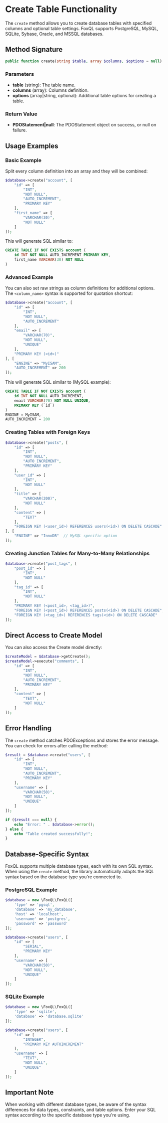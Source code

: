 # Create Table Functionality

The `create` method allows you to create database tables with specified columns and optional table settings. FoxQL supports PostgreSQL, MySQL, SQLite, Sybase, Oracle, and MSSQL databases.

## Method Signature

```php
public function create(string $table, array $columns, $options = null): ?PDOStatement
```

### Parameters

- **table** (string): The table name.
- **columns** (array): Columns definition.
- **options** (array|string, optional): Additional table options for creating a table.

### Return Value

- **PDOStatement|null**: The PDOStatement object on success, or null on failure.

## Usage Examples

### Basic Example

Split every column definition into an array and they will be combined:

```php
$database->create("account", [
    "id" => [
        "INT",
        "NOT NULL",
        "AUTO_INCREMENT",
        "PRIMARY KEY"
    ],
    "first_name" => [
        "VARCHAR(30)",
        "NOT NULL"
    ]
]);
```

This will generate SQL similar to:

```sql
CREATE TABLE IF NOT EXISTS account (
    id INT NOT NULL AUTO_INCREMENT PRIMARY KEY,
    first_name VARCHAR(30) NOT NULL
)
```

### Advanced Example

You can also set raw strings as column definitions for additional options. The `<column_name>` syntax is supported for quotation shortcut:

```php
$database->create("account", [
    "id" => [
        "INT",
        "NOT NULL",
        "AUTO_INCREMENT"
    ],
    "email" => [
        "VARCHAR(70)",
        "NOT NULL",
        "UNIQUE"
    ],
    "PRIMARY KEY (<id>)"
], [
    "ENGINE" => "MyISAM",
    "AUTO_INCREMENT" => 200
]);
```

This will generate SQL similar to (MySQL example):

```sql
CREATE TABLE IF NOT EXISTS account (
    id INT NOT NULL AUTO_INCREMENT,
    email VARCHAR(70) NOT NULL UNIQUE,
    PRIMARY KEY (`id`)
)
ENGINE = MyISAM,
AUTO_INCREMENT = 200
```

### Creating Tables with Foreign Keys

```php
$database->create("posts", [
    "id" => [
        "INT",
        "NOT NULL",
        "AUTO_INCREMENT",
        "PRIMARY KEY"
    ],
    "user_id" => [
        "INT",
        "NOT NULL"
    ],
    "title" => [
        "VARCHAR(200)",
        "NOT NULL"
    ],
    "content" => [
        "TEXT"
    ],
    "FOREIGN KEY (<user_id>) REFERENCES users(<id>) ON DELETE CASCADE"
], [
    "ENGINE" => "InnoDB"  // MySQL specific option
]);
```

### Creating Junction Tables for Many-to-Many Relationships

```php
$database->create("post_tags", [
    "post_id" => [
        "INT",
        "NOT NULL"
    ],
    "tag_id" => [
        "INT",
        "NOT NULL"
    ],
    "PRIMARY KEY (<post_id>, <tag_id>)",
    "FOREIGN KEY (<post_id>) REFERENCES posts(<id>) ON DELETE CASCADE",
    "FOREIGN KEY (<tag_id>) REFERENCES tags(<id>) ON DELETE CASCADE"
]);
```

## Direct Access to Create Model

You can also access the Create model directly:

```php
$createModel = $database->getCreate();
$createModel->execute("comments", [
    "id" => [
        "INT",
        "NOT NULL",
        "AUTO_INCREMENT",
        "PRIMARY KEY"
    ],
    "content" => [
        "TEXT",
        "NOT NULL"
    ]
]);
```

## Error Handling

The `create` method catches PDOExceptions and stores the error message. You can check for errors after calling the method:

```php
$result = $database->create("users", [
    "id" => [
        "INT",
        "NOT NULL",
        "AUTO_INCREMENT",
        "PRIMARY KEY"
    ],
    "username" => [
        "VARCHAR(50)",
        "NOT NULL",
        "UNIQUE"
    ]
]);

if ($result === null) {
    echo "Error: " . $database->error();
} else {
    echo "Table created successfully!";
}
```

## Database-Specific Syntax

FoxQL supports multiple database types, each with its own SQL syntax. When using the `create` method, the library automatically adapts the SQL syntax based on the database type you're connected to.

### PostgreSQL Example

```php
$database = new \FoxQL\FoxQL([
    'type' => 'pgsql',
    'database' => 'my_database',
    'host' => 'localhost',
    'username' => 'postgres',
    'password' => 'password'
]);

$database->create("users", [
    "id" => [
        "SERIAL",
        "PRIMARY KEY"
    ],
    "username" => [
        "VARCHAR(50)",
        "NOT NULL",
        "UNIQUE"
    ]
]);
```

### SQLite Example

```php
$database = new \FoxQL\FoxQL([
    'type' => 'sqlite',
    'database' => 'database.sqlite'
]);

$database->create("users", [
    "id" => [
        "INTEGER",
        "PRIMARY KEY AUTOINCREMENT"
    ],
    "username" => [
        "TEXT",
        "NOT NULL",
        "UNIQUE"
    ]
]);
```

## Important Note

When working with different database types, be aware of the syntax differences for data types, constraints, and table options. Enter your SQL syntax according to the specific database type you're using.